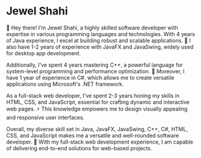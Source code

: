 # Jewel Shahi
👋 Hey there! I'm Jewel Shahi, a highly skilled software developer with expertise in various programming languages and technologies. With 4 years of Java experience, I excel at building robust and scalable applications. 🌟 I also have 1-2 years of experience with JavaFX and JavaSwing, widely used for desktop app development.

Additionally, I've spent 4 years mastering C++, a powerful language for system-level programming and performance optimization. 💪 Moreover, I have 1 year of experience in C#, which allows me to create versatile applications using Microsoft's .NET framework.

As a full-stack web developer, I've spent 2-3 years honing my skills in HTML, CSS, and JavaScript, essential for crafting dynamic and interactive web pages. ⚡️ This knowledge empowers me to design visually appealing and responsive user interfaces.

Overall, my diverse skill set in Java, JavaFX, JavaSwing, C++, C#, HTML, CSS, and JavaScript makes me a versatile and well-rounded software developer. 🚀 With my full-stack web development experience, I am capable of delivering end-to-end solutions for web-based projects.
<!--
**JewelShahi/JewelShahi** is a ✨ _special_ ✨ repository because its `README.md` (this file) appears on your GitHub profile.

Here are some ideas to get you started:

- 🔭 I’m currently working on ...
- 🌱 I’m currently learning ...
- 👯 I’m looking to collaborate on ...
- 🤔 I’m looking for help with ...
- 💬 Ask me about ...
- 📫 How to reach me: ...
- 😄 Pronouns: ...
- ⚡ Fun fact: ...
-->
